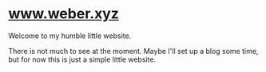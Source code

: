 # <a href="https://www.weber.xyz" target="_blank">www.weber.xyz</a>

Welcome to my humble little website.

There is not much to see at the moment. Maybe I'll set up a blog some time, but for now this is just a simple little website.
